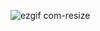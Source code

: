 ![ezgif com-resize](https://user-images.githubusercontent.com/45730556/82735267-02479400-9d3e-11ea-8dd3-9648549ef0c5.gif)

